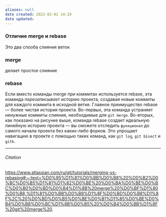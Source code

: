 ```yaml
---
aliases: null
date created: 2022-02-02 14:19
date updated:
---
```


### Отличие merge и rebase

Это два спооба слияния веток

### merge 
делает простое слияние

### rebase  
Если вместо команды merge при коммитах используется rebase, эта команда _перезаписывает_ историю проекта, создавая новые коммиты для каждого коммита в исходной ветке.
Главное преимущество rebase — более чистая история проекта. Во-первых, эта команда устраняет ненужные коммиты слияния, необходимые для `git merge`. Во-вторых, как показано на рисунке выше, команда rebase создает идеальную линейную историю проекта — вы сможете отследить `функционал` до самого начала проекта без каких-либо форков. Это упрощает навигацию в проекте с помощью таких команд, как `git log`, `git bisect` и `gitk`.

---

###### Citation

https://www.atlassian.com/ru/git/tutorials/merging-vs-rebasing#:~:text=%D0%95%D1%81%D0%BB%D0%B8%20%D0%B2%D0%BC%D0%B5%D1%81%D1%82%D0%BE%20%D0%BA%D0%BE%D0%BC%D0%B0%D0%BD%D0%B4%D1%8B%20merge%20%D0%BF%D1%80%D0%B8,%D1%81%D0%BB%D0%B8%D1%8F%D0%BD%D0%B8%D1%8F%2C%20%D0%BD%D0%B5%D0%BE%D0%B1%D1%85%D0%BE%D0%B4%D0%B8%D0%BC%D1%8B%D0%B5%20%D0%B4%D0%BB%D1%8F%20git%20merge%20.


